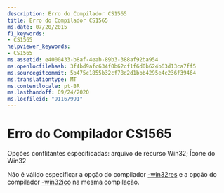 ```yaml
---
description: Erro do Compilador CS1565
title: Erro do Compilador CS1565
ms.date: 07/20/2015
f1_keywords:
- CS1565
helpviewer_keywords:
- CS1565
ms.assetid: e4000433-b8af-4eab-89b3-388af92ba954
ms.openlocfilehash: 3f4bd9afc634f0b62cf1f6d0b624b63d13ca7ff5
ms.sourcegitcommit: 5b475c1855b32cf78d2d1bbb4295e4c236f39464
ms.translationtype: MT
ms.contentlocale: pt-BR
ms.lasthandoff: 09/24/2020
ms.locfileid: "91167991"
---
```

# <a name="compiler-error-cs1565"></a>Erro do Compilador CS1565

Opções conflitantes especificadas: arquivo de recurso Win32; Ícone do Win32  
  
 Não é válido especificar a opção do compilador [-win32res](../language-reference/compiler-options/win32res-compiler-option.md) e a opção do compilador [-win32ico](../language-reference/compiler-options/win32icon-compiler-option.md) na mesma compilação.
